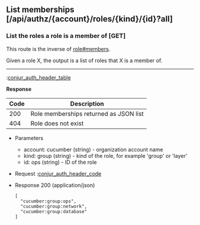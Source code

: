 ## List memberships [/api/authz/{account}/roles/{kind}/{id}?all]

### List the roles a role is a member of [GET]

This route is the inverse of [role#members](/#reference/role/list-members).

Given a role X, the output is a list of roles that X is a member of.

---

:[conjur_auth_header_table](partials/conjur_auth_header_table.md)

**Response**

|Code|Description|
|----|-----------|
|200|Role memberships returned as JSON list|
|404|Role does not exist|

+ Parameters
    + account: cucumber (string) - organization account name
    + kind: group (string) - kind of the role, for example 'group' or 'layer'
    + id: ops (string) - ID of the role

+ Request
    :[conjur_auth_header_code](partials/conjur_auth_header_code.md)

+ Response 200 (application/json)

    ```
    [
      "cucumber:group:ops",
      "cucumber:group:network",
      "cucumber:group:database"
    ]
    ```